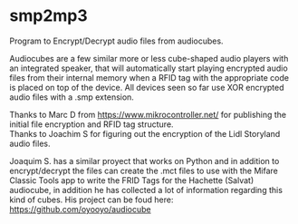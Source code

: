 # smp2mp3
Program to Encrypt/Decrypt audio files from audiocubes.

Audiocubes are a few similar more or less cube-shaped audio players with an integrated speaker, that will automatically start playing encrypted audio files from their internal memory when a RFID tag with the appropriate code is placed on top of the device. All devices seen so far use XOR encrypted audio files with a .smp extension.

Thanks to Marc D from https://www.mikrocontroller.net/ for publishing the initial file encryption and RFID tag structure.  
Thanks to Joachim S for figuring out the encryption of the Lidl Storyland audio files.

Joaquim S. has a similar proyect that works on Python and in addition to encrypt/decrypt the files can create the .mct files to use with the Mifare Classic Tools app to write the FRID Tags for the Hachette (Salvat) audiocube, in addition he has collected a lot of information regarding this kind of cubes.
His project can be foud here: https://github.com/oyooyo/audiocube

